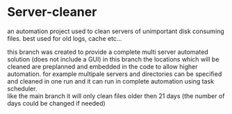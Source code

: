 # Server-cleaner
an automation project used to clean servers of unimportant disk consuming files. best used for old logs, cache etc...

this branch was created to provide a complete multi server automated solution (does not include a GUI)
in this branch the locations which will be cleaned are preplanned and embedded in the code to allow higher automation. for example multipale servers and directories can be specified and cleaned in one run and it can run in complete automation using task scheduler.  
like the main branch it will only clean files older then 21 days (the number of days could be changed if needed)
